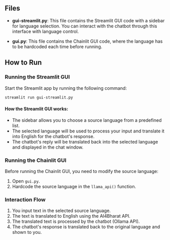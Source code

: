 ## Files

- **gui-streamlit.py**: This file contains the Streamlit GUI code with a sidebar for language selection. You can interact with the chatbot through this interface with language control.
  
- **gui.py**: This file contains the Chainlit GUI code, where the language has to be hardcoded each time before running.

## How to Run

### Running the Streamlit GUI

Start the Streamlit app by running the following command:

```bash
streamlit run gui-streamlit.py
```

#### How the Streamlit GUI works:

- The sidebar allows you to choose a source language from a predefined list.
- The selected language will be used to process your input and translate it into English for the chatbot's response.
- The chatbot's reply will be translated back into the selected language and displayed in the chat window.

### Running the Chainlit GUI

Before running the Chainlit GUI, you need to modify the source language:

1. Open `gui.py`.
2. Hardcode the source language in the `llama_api()` function.

### Interaction Flow

1. You input text in the selected source language.
2. The text is translated to English using the AI4Bharat API.
3. The translated text is processed by the chatbot (Ollama API).
4. The chatbot's response is translated back to the original language and shown to you.
